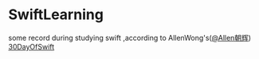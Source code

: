 # SwiftLearning
some record during studying swift ,according to AllenWong's([@Allen朝辉](http://weibo.com/wangchaohui?is_all=1)) [30DayOfSwift](https://github.com/allenwong/30DaysofSwift)


